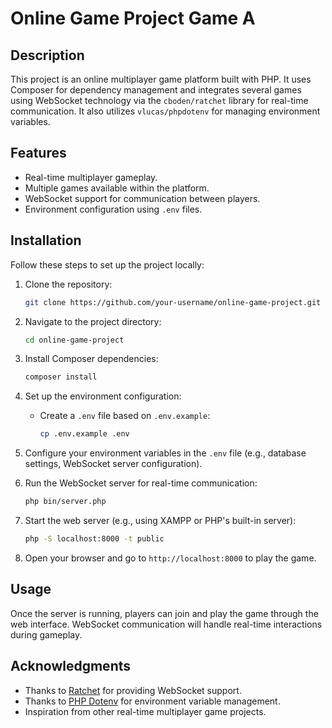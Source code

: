 # Online Game Project Game A

## Description

This project is an online multiplayer game platform built with PHP. It uses Composer for dependency management and integrates several games using WebSocket technology via the `cboden/ratchet` library for real-time communication. It also utilizes `vlucas/phpdotenv` for managing environment variables.

## Features

- Real-time multiplayer gameplay.
- Multiple games available within the platform.
- WebSocket support for communication between players.
- Environment configuration using `.env` files.

## Installation

Follow these steps to set up the project locally:

1. Clone the repository:

   ```bash
   git clone https://github.com/your-username/online-game-project.git
   ```

2. Navigate to the project directory:

   ```bash
   cd online-game-project
   ```

3. Install Composer dependencies:

   ```bash
   composer install
   ```

4. Set up the environment configuration:

   - Create a `.env` file based on `.env.example`:
     ```bash
     cp .env.example .env
     ```

5. Configure your environment variables in the `.env` file (e.g., database settings, WebSocket server configuration).

6. Run the WebSocket server for real-time communication:

   ```bash
   php bin/server.php
   ```

7. Start the web server (e.g., using XAMPP or PHP's built-in server):

   ```bash
   php -S localhost:8000 -t public
   ```

8. Open your browser and go to `http://localhost:8000` to play the game.

## Usage

Once the server is running, players can join and play the game through the web interface. WebSocket communication will handle real-time interactions during gameplay.

## Acknowledgments

- Thanks to [Ratchet](http://socketo.me/) for providing WebSocket support.
- Thanks to [PHP Dotenv](https://github.com/vlucas/phpdotenv) for environment variable management.
- Inspiration from other real-time multiplayer game projects.
